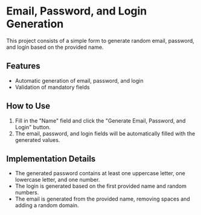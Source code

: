 # Email, Password, and Login Generation

This project consists of a simple form to generate random email, password, and login based on the provided name.

## Features

- Automatic generation of email, password, and login
- Validation of mandatory fields

## How to Use

1. Fill in the "Name" field and click the "Generate Email, Password, and Login" button.
2. The email, password, and login fields will be automatically filled with the generated values.

## Implementation Details

- The generated password contains at least one uppercase letter, one lowercase letter, and one number.
- The login is generated based on the first provided name and random numbers.
- The email is generated from the provided name, removing spaces and adding a random domain.
